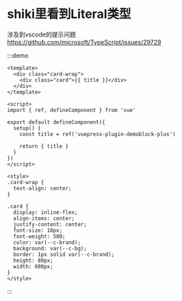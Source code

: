 # shiki里看到Literal类型
涉及到vscode的提示问题
https://github.com/microsoft/TypeScript/issues/29729

:::demo
```vue
<template>
  <div class="card-wrap">
    <div class="card">{{ title }}</div>
  </div>
</template>

<script>
import { ref, defineComponent } from 'vue'

export default defineComponent({
  setup() {
    const title = ref('vuepress-plugin-demoblock-plus')

    return { title }
  }
})
</script>

<style>
.card-wrap {
  text-align: center;
}

.card {
  display: inline-flex;
  align-items: center;
  justify-content: center;
  font-size: 18px;
  font-weight: 500;
  color: var(--c-brand);
  background: var(--c-bg);
  border: 1px solid var(--c-brand);
  height: 80px;
  width: 600px;
}
</style>
```
:::
